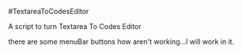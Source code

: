 #TextareaToCodesEditor


A script to turn Textarea To Codes Editor

there are some menuBar buttons how aren't working...I will work in it.
